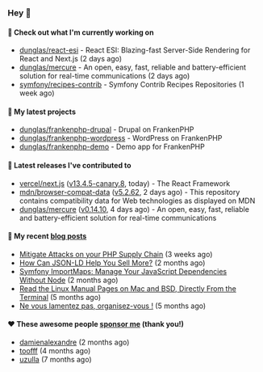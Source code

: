 ### Hey 👋

#### 👷 Check out what I'm currently working on

- [dunglas/react-esi](https://github.com/dunglas/react-esi) - React ESI: Blazing-fast Server-Side Rendering for React and Next.js (2 days ago)
- [dunglas/mercure](https://github.com/dunglas/mercure) - An open, easy, fast, reliable and battery-efficient solution for real-time communications (2 days ago)
- [symfony/recipes-contrib](https://github.com/symfony/recipes-contrib) - Symfony Contrib Recipes Repositories (1 week ago)

#### 🌱 My latest projects

- [dunglas/frankenphp-drupal](https://github.com/dunglas/frankenphp-drupal) - Drupal on FrankenPHP
- [dunglas/frankenphp-wordpress](https://github.com/dunglas/frankenphp-wordpress) - WordPress on FrankenPHP
- [dunglas/frankenphp-demo](https://github.com/dunglas/frankenphp-demo) - Demo app for FrankenPHP

#### 🔭 Latest releases I've contributed to

- [vercel/next.js](https://github.com/vercel/next.js) ([v13.4.5-canary.8](https://github.com/vercel/next.js/releases/tag/v13.4.5-canary.8), today) - The React Framework
- [mdn/browser-compat-data](https://github.com/mdn/browser-compat-data) ([v5.2.62](https://github.com/mdn/browser-compat-data/releases/tag/v5.2.62), 2 days ago) - This repository contains compatibility data for Web technologies as displayed on MDN
- [dunglas/mercure](https://github.com/dunglas/mercure) ([v0.14.10](https://github.com/dunglas/mercure/releases/tag/v0.14.10), 4 days ago) - An open, easy, fast, reliable and battery-efficient solution for real-time communications

#### 📜 My recent [blog posts](https://dunglas.fr)

- [Mitigate Attacks on your PHP Supply Chain](https://dunglas.dev/2023/05/mitigate-attacks-on-your-php-supply-chain/) (3 weeks ago)
- [How Can JSON-LD Help You Sell More?](https://dunglas.dev/2023/04/how-can-json-ld-help-you-sell-more/) (2 months ago)
- [Symfony ImportMaps: Manage Your JavaScript Dependencies Without Node](https://dunglas.dev/2023/03/symfony-importmaps-manage-your-javascript-dependencies-without-node/) (2 months ago)
- [Read the Linux Manual Pages on Mac and BSD, Directly From the Terminal](https://dunglas.dev/2022/12/read-the-linux-manual-pages-on-mac-and-bsd-directly-from-the-terminal/) (5 months ago)
- [Ne vous lamentez pas, organisez-vous !](https://dunglas.dev/2022/12/ne-vous-lamentez-pas-organisez-vous/) (5 months ago)

#### ❤️ These awesome people [sponsor me](https://github.com/sponsors/dunglas) (thank you!)

- [damienalexandre](https://github.com/damienalexandre) (2 months ago)
- [toofff](https://github.com/toofff) (4 months ago)
- [uzulla](https://github.com/uzulla) (7 months ago)
